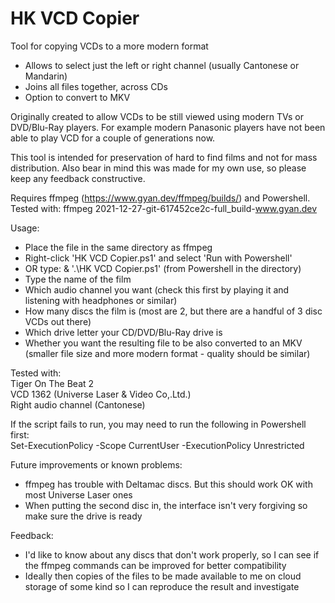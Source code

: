 # HK VCD Copier
Tool for copying VCDs to a more modern format

- Allows to select just the left or right channel (usually Cantonese or Mandarin)
- Joins all files together, across CDs
- Option to convert to MKV


Originally created to allow VCDs to be still viewed using modern TVs or DVD/Blu-Ray players. For example modern Panasonic players have not been able to play VCD for a couple of generations now.

This tool is intended for preservation of hard to find films and not for mass distribution. Also bear in mind this was made for my own use, so please keep any feedback constructive.

Requires ffmpeg (https://www.gyan.dev/ffmpeg/builds/) and Powershell.
Tested with: ffmpeg 2021-12-27-git-617452ce2c-full_build-www.gyan.dev

Usage:
- Place the file in the same directory as ffmpeg
- Right-click 'HK VCD Copier.ps1' and select 'Run with Powershell'
- OR type: & '.\HK VCD Copier.ps1' (from Powershell in the directory)
- Type the name of the film
- Which audio channel you want (check this first by playing it and listening with headphones or similar)
- How many discs the film is (most are 2, but there are a handful of 3 disc VCDs out there)
- Which drive letter your CD/DVD/Blu-Ray drive is
- Whether you want the resulting file to be also converted to an MKV (smaller file size and more modern format - quality should be similar)

Tested with:<br/>
Tiger On The Beat 2<br/>
VCD 1362 (Universe Laser & Video Co,.Ltd.)<br/>
Right audio channel (Cantonese)<br/>


If the script fails to run, you may need to run the following in Powershell first:<br/>
Set-ExecutionPolicy -Scope CurrentUser -ExecutionPolicy Unrestricted


Future improvements or known problems:
- ffmpeg has trouble with Deltamac discs. But this should work OK with most Universe Laser ones
- When putting the second disc in, the interface isn't very forgiving so make sure the drive is ready


Feedback:
- I'd like to know about any discs that don't work properly, so I can see if the ffmpeg commands can be improved for better compatibility
- Ideally then copies of the files to be made available to me on cloud storage of some kind so I can reproduce the result and investigate
